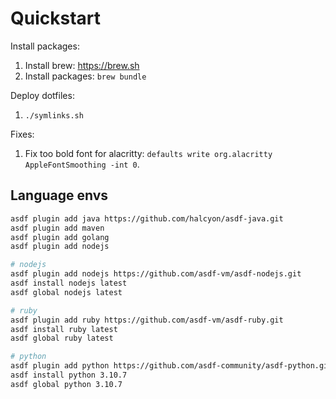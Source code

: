 # Quickstart

Install packages:
1. Install brew: https://brew.sh
2. Install packages: `brew bundle`

Deploy dotfiles:
1. `./symlinks.sh`

Fixes:
1. Fix too bold font for alacritty: `defaults write org.alacritty AppleFontSmoothing -int 0`.

## Language envs

```bash
asdf plugin add java https://github.com/halcyon/asdf-java.git
asdf plugin add maven
asdf plugin add golang
asdf plugin add nodejs

# nodejs
asdf plugin add nodejs https://github.com/asdf-vm/asdf-nodejs.git
asdf install nodejs latest
asdf global nodejs latest

# ruby
asdf plugin add ruby https://github.com/asdf-vm/asdf-ruby.git
asdf install ruby latest
asdf global ruby latest

# python
asdf plugin add python https://github.com/asdf-community/asdf-python.git
asdf install python 3.10.7
asdf global python 3.10.7
```
